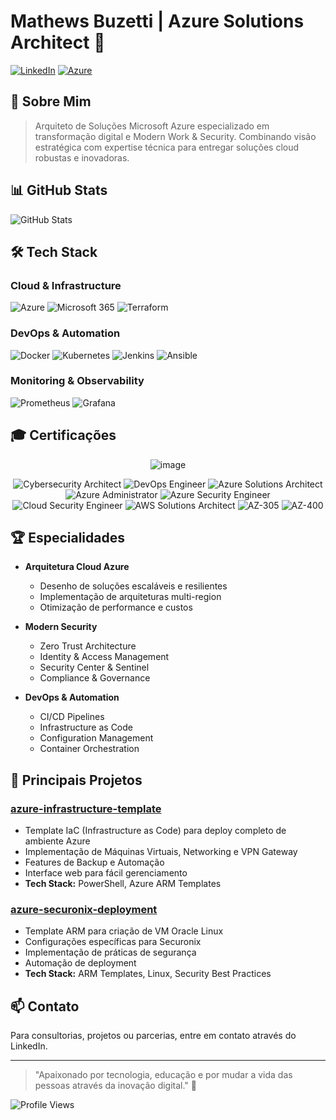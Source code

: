 # Mathews Buzetti | Azure Solutions Architect 🚀

[![LinkedIn](https://img.shields.io/badge/-LinkedIn-%230077B5?style=for-the-badge&logo=linkedin&logoColor=white)](https://www.linkedin.com/in/mathewsbuzetti)
[![Azure](https://img.shields.io/badge/Azure-Expert-0089D6?style=for-the-badge&logo=microsoft-azure&logoColor=white)](https://www.credly.com/badges/microsoft-certified-azure-solutions-architect-expert)

## 💫 Sobre Mim

> Arquiteto de Soluções Microsoft Azure especializado em transformação digital e Modern Work & Security. Combinando visão estratégica com expertise técnica para entregar soluções cloud robustas e inovadoras.

## 📊 GitHub Stats

![GitHub Stats](https://github-readme-stats.vercel.app/api?username=mathewsbuzetti&show_icons=true&theme=tokyonight)

## 🛠️ Tech Stack

### Cloud & Infrastructure
![Azure](https://img.shields.io/badge/Azure-0089D6?style=flat-square&logo=microsoft-azure&logoColor=white)
![Microsoft 365](https://img.shields.io/badge/Microsoft_365-DD4B39?style=flat-square&logo=microsoft-office&logoColor=white)
![Terraform](https://img.shields.io/badge/Terraform-7B42BC?style=flat-square&logo=terraform&logoColor=white)

### DevOps & Automation
![Docker](https://img.shields.io/badge/Docker-2496ED?style=flat-square&logo=docker&logoColor=white)
![Kubernetes](https://img.shields.io/badge/Kubernetes-326CE5?style=flat-square&logo=kubernetes&logoColor=white)
![Jenkins](https://img.shields.io/badge/Jenkins-D24939?style=flat-square&logo=jenkins&logoColor=white)
![Ansible](https://img.shields.io/badge/Ansible-EE0000?style=flat-square&logo=ansible&logoColor=white)

### Monitoring & Observability
![Prometheus](https://img.shields.io/badge/Prometheus-E6522C?style=flat-square&logo=prometheus&logoColor=white)
![Grafana](https://img.shields.io/badge/Grafana-F46800?style=flat-square&logo=grafana&logoColor=white)

## 🎓 Certificações

<div align="center">

![image](https://github.com/user-attachments/assets/47efc279-7063-457f-990e-39b044a458b9)

![Cybersecurity Architect](https://img.shields.io/badge/Microsoft-Cybersecurity_Architect_Expert-blue?style=for-the-badge&logo=microsoft)
![DevOps Engineer](https://img.shields.io/badge/Microsoft-DevOps_Engineer_Expert-blue?style=for-the-badge&logo=microsoft)
![Azure Solutions Architect](https://img.shields.io/badge/Microsoft-Azure_Solutions_Architect_Expert-blue?style=for-the-badge&logo=microsoft)
![Azure Administrator](https://img.shields.io/badge/Microsoft-Azure_Administrator_Associate-blue?style=for-the-badge&logo=microsoft)
![Azure Security Engineer](https://img.shields.io/badge/Microsoft-Azure_Security_Engineer_Associate-blue?style=for-the-badge&logo=microsoft)
![Cloud Security Engineer](https://img.shields.io/badge/Google-Cloud_Security_Engineer-blue?style=for-the-badge&logo=google-cloud)
![AWS Solutions Architect](https://img.shields.io/badge/AWS-Solutions_Architect_Associate-orange?style=for-the-badge&logo=amazon-aws)
![AZ-305](https://img.shields.io/badge/Microsoft-AZ_305-blue?style=for-the-badge&logo=microsoft)
![AZ-400](https://img.shields.io/badge/Microsoft-AZ_400-blue?style=for-the-badge&logo=microsoft)

</div>

## 🏆 Especialidades

- **Arquitetura Cloud Azure**
  - Desenho de soluções escaláveis e resilientes
  - Implementação de arquiteturas multi-region
  - Otimização de performance e custos

- **Modern Security**
  - Zero Trust Architecture
  - Identity & Access Management
  - Security Center & Sentinel
  - Compliance & Governance

- **DevOps & Automation**
  - CI/CD Pipelines
  - Infrastructure as Code
  - Configuration Management
  - Container Orchestration

## 🌟 Principais Projetos

### [azure-infrastructure-template](https://github.com/mathewsbuzetti/azure-infrastructure-template)
- Template IaC (Infrastructure as Code) para deploy completo de ambiente Azure
- Implementação de Máquinas Virtuais, Networking e VPN Gateway
- Features de Backup e Automação
- Interface web para fácil gerenciamento
- **Tech Stack:** PowerShell, Azure ARM Templates

### [azure-securonix-deployment](https://github.com/mathewsbuzetti/azure-securonix-deployment)
- Template ARM para criação de VM Oracle Linux
- Configurações específicas para Securonix
- Implementação de práticas de segurança
- Automação de deployment
- **Tech Stack:** ARM Templates, Linux, Security Best Practices

## 📫 Contato

Para consultorias, projetos ou parcerias, entre em contato através do LinkedIn.

---

> "Apaixonado por tecnologia, educação e por mudar a vida das pessoas através da inovação digital." 🚀

![Profile Views](https://komarev.com/ghpvc/?username=mathewsbuzetti&color=brightgreen)

